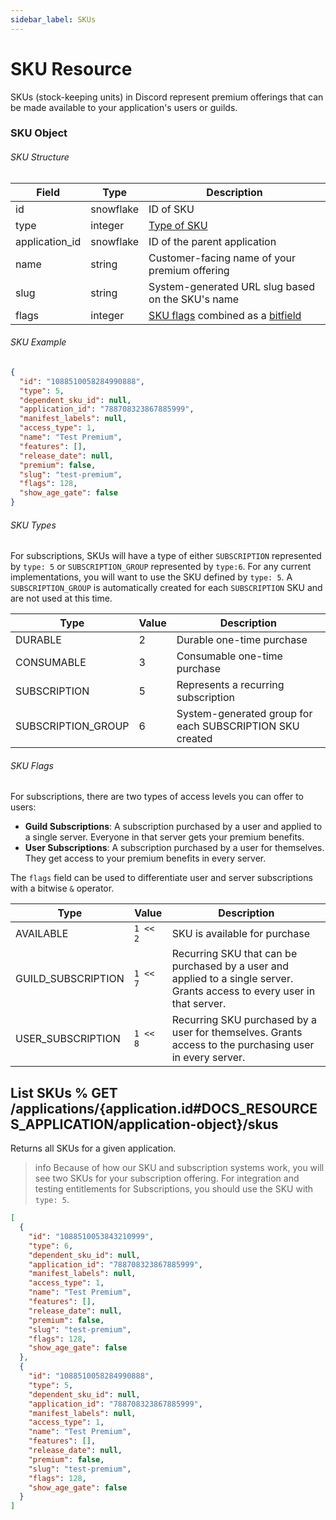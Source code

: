 ```yaml
---
sidebar_label: SKUs
---
```


# SKU Resource

SKUs (stock-keeping units) in Discord represent premium offerings that can be made available to your application's users or guilds.

### SKU Object

###### SKU Structure

| Field          | Type      | Description                                                                                                             |
|----------------|-----------|-------------------------------------------------------------------------------------------------------------------------|
| id             | snowflake | ID of SKU                                                                                                               |
| type           | integer   | [Type of SKU](#DOCS_RESOURCES_SKU/sku-object-sku-types)                                                                 |
| application_id | snowflake | ID of the parent application                                                                                            |
| name           | string    | Customer-facing name of your premium offering                                                                           |
| slug           | string    | System-generated URL slug based on the SKU's name                                                                       |
| flags          | integer   | [SKU flags](#DOCS_RESOURCES_SKU/sku-object-sku-flags) combined as a [bitfield](https://en.wikipedia.org/wiki/Bit_field) |

###### SKU Example

```json
{
  "id": "1088510058284990888",
  "type": 5,
  "dependent_sku_id": null,
  "application_id": "788708323867885999",
  "manifest_labels": null,
  "access_type": 1,
  "name": "Test Premium",
  "features": [],
  "release_date": null,
  "premium": false,
  "slug": "test-premium",
  "flags": 128,
  "show_age_gate": false
}
```

###### SKU Types

For subscriptions, SKUs will have a type of either `SUBSCRIPTION` represented by `type: 5` or `SUBSCRIPTION_GROUP` represented by `type:6`. For any current implementations, you will want to use the SKU defined by `type: 5`. A `SUBSCRIPTION_GROUP` is automatically created for each `SUBSCRIPTION` SKU and are not used at this time.

| Type               | Value | Description                                              |
|--------------------|-------|----------------------------------------------------------|
| DURABLE            | 2     | Durable one-time purchase                                |
| CONSUMABLE         | 3     | Consumable one-time purchase                             |
| SUBSCRIPTION       | 5     | Represents a recurring subscription                      |
| SUBSCRIPTION_GROUP | 6     | System-generated group for each SUBSCRIPTION SKU created |

###### SKU Flags

For subscriptions, there are two types of access levels you can offer to users:

- **Guild Subscriptions**: A subscription purchased by a user and applied to a single server. Everyone in that server gets your premium benefits.
- **User Subscriptions**: A subscription purchased by a user for themselves. They get access to your premium benefits in every server.

The `flags` field can be used to differentiate user and server subscriptions with a bitwise `&` operator.

| Type               | Value    | Description                                                                                                               |
|--------------------|----------|---------------------------------------------------------------------------------------------------------------------------|
| AVAILABLE          | `1 << 2` | SKU is available for purchase                                                                                             |
| GUILD_SUBSCRIPTION | `1 << 7` | Recurring SKU that can be purchased by a user and applied to a single server. Grants access to every user in that server. |
| USER_SUBSCRIPTION  | `1 << 8` | Recurring SKU purchased by a user for themselves. Grants access to the purchasing user in every server.                   |

## List SKUs % GET /applications/{application.id#DOCS_RESOURCES_APPLICATION/application-object}/skus

Returns all SKUs for a given application. 

> info
> Because of how our SKU and subscription systems work, you will see two SKUs for your subscription offering. For integration and testing entitlements for Subscriptions, you should use the SKU with `type: 5`.

```json
[
  {
    "id": "1088510053843210999",
    "type": 6,
    "dependent_sku_id": null,
    "application_id": "788708323867885999",
    "manifest_labels": null,
    "access_type": 1,
    "name": "Test Premium",
    "features": [],
    "release_date": null,
    "premium": false,
    "slug": "test-premium",
    "flags": 128,
    "show_age_gate": false
  },
  {
    "id": "1088510058284990888",
    "type": 5,
    "dependent_sku_id": null,
    "application_id": "788708323867885999",
    "manifest_labels": null,
    "access_type": 1,
    "name": "Test Premium",
    "features": [],
    "release_date": null,
    "premium": false,
    "slug": "test-premium",
    "flags": 128,
    "show_age_gate": false
  }
]
```
